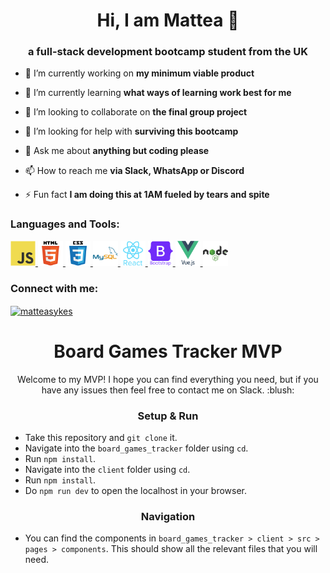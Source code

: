 <h1 align="center">Hi, I am Mattea 👋</h1>
<h3 align="center">a full-stack development bootcamp student from the UK</h3>

- 🔭 I’m currently working on **my minimum viable product**

- 🌱 I’m currently learning **what ways of learning work best for me**

- 👯 I’m looking to collaborate on **the final group project**

- 🤝 I’m looking for help with **surviving this bootcamp**

- 💬 Ask me about **anything but coding please**

- 📫 How to reach me **via Slack, WhatsApp or Discord**

- ⚡ Fun fact **I am doing this at 1AM fueled by tears and spite**

<h3 align="left">Languages and Tools:</h3>
<p align="left">
<a href="https://developer.mozilla.org/en-US/docs/Web/JavaScript" target="_blank" rel="noreferrer"> <img src="https://raw.githubusercontent.com/devicons/devicon/master/icons/javascript/javascript-original.svg" alt="javascript" width="40" height="40"/> 
<a href="https://www.w3.org/html/" target="_blank" rel="noreferrer"> <img src="https://raw.githubusercontent.com/devicons/devicon/master/icons/html5/html5-original-wordmark.svg" alt="html5" width="40" height="40"/>
<a href="https://www.w3schools.com/css/" target="_blank" rel="noreferrer"> <img src="https://raw.githubusercontent.com/devicons/devicon/master/icons/css3/css3-original-wordmark.svg" alt="css3" width="40" height="40"/>
 </a> 
 </a> </a> 
  <a href="https://www.mysql.com/" target="_blank" rel="noreferrer"> <img src="https://raw.githubusercontent.com/devicons/devicon/master/icons/mysql/mysql-original-wordmark.svg" alt="mysql" width="40" height="40"/> </a> 
    <a href="https://reactjs.org/" target="_blank" rel="noreferrer"> <img src="https://raw.githubusercontent.com/devicons/devicon/master/icons/react/react-original-wordmark.svg" alt="react" width="40" height="40"/>
  <a href="https://getbootstrap.com" target="_blank" rel="noreferrer"> <img src="https://raw.githubusercontent.com/devicons/devicon/master/icons/bootstrap/bootstrap-plain-wordmark.svg" alt="bootstrap" width="40" height="40"/> 
    <a href="https://vuejs.org/" target="_blank" rel="noreferrer"> <img src="https://raw.githubusercontent.com/devicons/devicon/master/icons/vuejs/vuejs-original-wordmark.svg" alt="vuejs" width="40" height="40"/> </a> 
  <a href="https://nodejs.org" target="_blank" rel="noreferrer"> <img src="https://raw.githubusercontent.com/devicons/devicon/master/icons/nodejs/nodejs-original-wordmark.svg" alt="nodejs" width="40" height="40"/> </a>  </a> 
</a> </p>

<h3 align="left">Connect with me:</h3>
<p align="left">
<a href="https://linkedin.com/in/matteasykes" target="blank"><img align="center" src="https://raw.githubusercontent.com/rahuldkjain/github-profile-readme-generator/master/src/images/icons/Social/linked-in-alt.svg" alt="matteasykes" height="30" width="40" /></a>
</p>

<h1 align="center">Board Games Tracker MVP</h1>
<p align="center"> Welcome to my MVP! I hope you can find everything you need, but if you have any issues then feel free to contact me on Slack. :blush: </p>

<h3 align="center">Setup & Run</h3>

- Take this repository and `git clone` it.  
- Navigate into the `board_games_tracker` folder using `cd`.  
- Run `npm install`.  
- Navigate into the `client` folder using `cd`.  
- Run `npm install`.  
- Do `npm run dev` to open the localhost in your browser.  

<h3 align="center">Navigation</h3>

- You can find the components in `board_games_tracker > client > src > pages > components`. This should show all the relevant files that you will need.  
